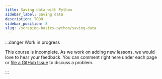```yaml
---
title: Saving data with Python
sidebar_label: Saving data
description: TODO
sidebar_position: 8
slug: /scraping-basics-python/saving-data
---
```


:::danger Work in progress

This course is incomplete. As we work on adding new lessons, we would love to hear your feedback. You can comment right here under each page or [file a GitHub Issue](https://github.com/apify/apify-docs/issues) to discuss a problem.

:::
